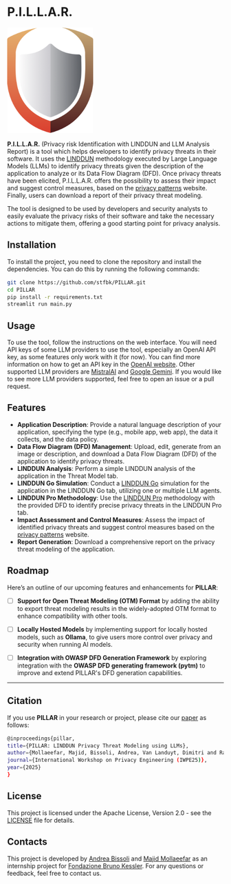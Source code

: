 # P.I.L.L.A.R.

<img src="images/logo1.png" width="200" height="245" />


**P.I.L.L.A.R.** (Privacy risk Identification with LINDDUN and LLM Analysis
Report) is a tool which helps developers to identify privacy threats in their
software. It uses the [LINDDUN](https://linddun.org/) methodology executed by
Large Language Models (LLMs) to identify privacy threats given the description
of the application to analyze or its Data Flow Diagram (DFD). Once privacy
threats have been elicited, P.I.L.L.A.R. offers the possibility to assess their
impact and suggest control measures, based on the [privacy
patterns](https://privacypatterns.org/) website. Finally, users can download a
report of their privacy threat modeling. 

The tool is designed to be used by developers and security analysts to easily
evaluate the privacy risks of their software and take the necessary actions to
mitigate them, offering a good starting point for privacy analysis.


## Installation

To install the project, you need to clone the repository and install the
dependencies. You can do this by running the following commands:

```bash 
git clone https://github.com/stfbk/PILLAR.git 
cd PILLAR 
pip install -r requirements.txt 
streamlit run main.py 
```

## Usage

To use the tool, follow the instructions on the web interface. You will need
API keys of some LLM providers to use the tool, especially an OpenAI API key,
as some features only work with it (for now). You can find more information on
how to get an API key in the [OpenAI
website](https://platform.openai.com/account/api-keys). Other supported LLM
providers are [MistralAI](https://console.mistral.ai/api-keys) and [Google
Gemini](https://makersuite.google.com/app/apikey). If you would like to see
more LLM providers supported, feel free to open an issue or a pull request.


## Features

- **Application Description**: Provide a natural language description of your
application, specifying the type (e.g., mobile app, web app), the data it
collects, and the data policy.
- **Data Flow Diagram (DFD) Management**: Upload, edit, generate from an image
or description, and download a Data Flow Diagram (DFD) of the application to
identify privacy threats.
- **LINDDUN Analysis**: Perform a simple LINDDUN analysis of the application in
the Threat Model tab.
- **LINDDUN Go Simulation**: Conduct a [LINDDUN
Go](https://linddun.org/linddun-go/) simulation for the application in the
LINDDUN Go tab, utilizing one or multiple LLM agents.
- **LINDDUN Pro Methodology**: Use the [LINDDUN
Pro](https://linddun.org/linddun-pro/) methodology with the provided DFD to
identify precise privacy threats in the LINDDUN Pro tab.
- **Impact Assessment and Control Measures**: Assess the impact of identified
privacy threats and suggest control measures based on the [privacy
patterns](https://privacypatterns.org/) website.
- **Report Generation**: Download a comprehensive report on the privacy threat
modeling of the application.


## Roadmap

Here’s an outline of our upcoming features and enhancements for **PILLAR**:

- [ ] **Support for Open Threat Modeling (OTM) Format** by adding the ability to export threat modeling results in the widely-adopted OTM format to enhance compatibility with other tools.

- [ ] **Locally Hosted Models** by implementing support for locally hosted models, such as **Ollama**, to give users more control over privacy and security when running AI models.

- [ ] **Integration with OWASP DFD Generation Framework** by exploring integration with the **OWASP DFD generating framework (pytm)** to improve and extend PILLAR's DFD generation capabilities.

---


## Citation

If you use **PILLAR** in your research or project, please cite our [paper](https://arxiv.org/abs/2410.08755) as follows:

```bash
@inproceedings{pillar,
title={PILLAR: LINDDUN Privacy Threat Modeling using LLMs},
author={Mollaeefar, Majid, Bissoli, Andrea, Van Landuyt, Dimitri and Ranise, Silvio},
journal={International Workshop on Privacy Engineering (IWPE25)},
year={2025}
}
```


## License

This project is licensed under the Apache License, Version 2.0 - see the [LICENSE](LICENSE.txt)
file for details.

## Contacts

This project is developed by [Andrea
Bissoli](https://www.linkedin.com/in/andrea-bissoli/) and [Majid
Mollaeefar](https://www.linkedin.com/in/majid-mollaeefar/) as an internship
project for [Fondazione Bruno Kessler](https://www.fbk.eu/). For any questions
or feedback, feel free to contact us.
